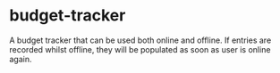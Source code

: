 # budget-tracker
A budget tracker that can be used both online and offline.  If entries are recorded whilst offline, they will be populated as soon as user is online again.  
